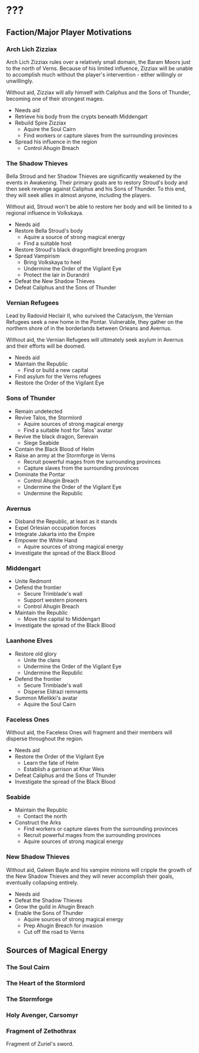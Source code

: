 # ???

## Faction/Major Player Motivations

### Arch Lich Zizziax
Arch Lich Zizziax rules over a relatively small domain, the Baram Moors just to the north of Verns. Because of his limited influence, Zizziax will be unable to accomplish much without the player's intervention - either willingly or unwillingly.

Without aid, Zizziax will ally himself with Caliphus and the Sons of Thunder, becoming one of their strongest mages.

* Needs aid
* Retrieve his body from the crypts beneath Middengart
* Rebuild Spire Zizziax
    * Aquire the Soul Cairn
    * Find workers or capture slaves from the surrounding provinces
* Spread his influence in the region
    * Control Ahugin Breach

### The Shadow Thieves
Bella Stroud and her Shadow Thieves are significantly weakened by the events in Awakening. Their primary goals are to restory Stroud's body and then seek revenge against Caliphus and his Sons of Thunder. To this end, they will seek allies in almost anyone, including the players.

Without aid, Stroud won't be able to restore her body and will be limited to a regional influence in Volkskaya.

* Needs aid
* Restore Bella Stroud's body
    * Aquire a source of strong magical energy
    * Find a suitable host
* Restore Stroud's black dragonflight breeding program
* Spread Vampirism
    * Bring Volkskaya to heel
    * Undermine the Order of the Vigilant Eye
    * Protect the lair in Durandril
* Defeat the New Shadow Thieves
* Defeat Caliphus and the Sons of Thunder

### Vernian Refugees
Lead by Radovid Heclair II, who survived the Cataclysm, the Vernian Refugees seek a new home in the Pontar. Vulnerable, they gather on the northern shore of <VERNS LAKE> in the borderlands between Orleans and Avernus.

Without aid, the Vernian Refugees will ultimately seek asylum in Avernus and their efforts will be doomed. 

* Needs aid
* Maintain the Republic
    * Find or build a new capital
* Find asylum for the Verns refugees
* Restore the Order of the Vigilant Eye

### Sons of Thunder
* Remain undetected
* Revive Talos, the Stormlord
    * Aquire sources of strong magical energy
    * Find a suitable host for Talos' avatar
* Revive the black dragon, Serevain
    * Siege Seabide
* Contain the Black Blood of Helm
* Raise an army at the Stormforge in Verns
    * Recruit powerful mages from the surrounding provinces
    * Capture slaves from the surrounding provinces
* Dominate the Pontar
    * Control Ahugin Breach
    * Undermine the Order of the Vigilant Eye
    * Undermine the Republic

### Avernus
* Disband the Republic, at least as it stands
* Expel Orlesian occupation forces
* Integrate Jakarta into the Empire
* Empower the White Hand
    * Aquire sources of strong magical energy
* Investigate the spread of the Black Blood

### Middengart
* Unite Redmont
* Defend the frontier
    * Secure Trimblade's wall
    * Support western pioneers
    * Control Ahugin Breach
* Maintain the Republic
    * Move the capital to Middengart
* Investigate the spread of the Black Blood

### Laanhone Elves
* Restore old glory
    * Unite the clans
    * Undermine the Order of the Vigilant Eye
    * Undermine the Republic
* Defend the frontier
    * Secure Trimblade's wall
    * Disperse Eldrazi remnants
* Summon Mielikki's avatar
    * Aquire the Soul Cairn

### Faceless Ones
Without aid, the Faceless Ones will fragment and their members will disperse throughout the region.

* Needs aid
* Restore the Order of the Vigilant Eye
    * Learn the fate of Helm
    * Establish a garrison at Khar Weis
* Defeat Caliphus and the Sons of Thunder
* Investigate the spread of the Black Blood

### Seabide
* Maintain the Republic
    * Contact the north
* Construct the Arks
    * Find workers or capture slaves from the surrounding provinces
    * Recruit powerful mages from the surrounding provinces
    * Aquire sources of strong magical energy

### New Shadow Thieves
Without aid, Galeen Bayle and his vampire minions will cripple the growth of the New Shadow Thieves and they will never accomplish their goals, eventually collapsing entirely.

* Needs aid
* Defeat the Shadow Thieves
* Grow the guild in Ahugin Breach
* Enable the Sons of Thunder
    * Aquire sources of strong magical energy
    * Prep Ahugin Breach for invasion
    * Cut off the road to Verns

## Sources of Magical Energy

### The Soul Cairn

### The Heart of the Stormlord

### The Stormforge

### Holy Avenger, Carsomyr

### Fragment of Zethothrax
Fragment of Zuriel's sword.
